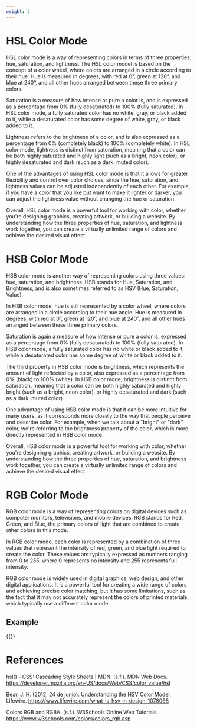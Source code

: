 ```yaml
---
weight: 2
---
```




# HSL Color Mode

HSL color mode is a way of representing colors in terms of three properties: hue, saturation, and lightness. The HSL color model is based on the concept of a color wheel, where colors are arranged in a circle according to their hue. Hue is measured in degrees, with red at 0°, green at 120°, and blue at 240°, and all other hues arranged between these three primary colors.

Saturation is a measure of how intense or pure a color is, and is expressed as a percentage from 0% (fully desaturated) to 100% (fully saturated). In HSL color mode, a fully saturated color has no white, gray, or black added to it, while a desaturated color has some degree of white, gray, or black added to it.

Lightness refers to the brightness of a color, and is also expressed as a percentage from 0% (completely black) to 100% (completely white). In HSL color mode, lightness is distinct from saturation, meaning that a color can be both highly saturated and highly light (such as a bright, neon color), or highly desaturated and dark (such as a dark, muted color).

One of the advantages of using HSL color mode is that it allows for greater flexibility and control over color choices, since the hue, saturation, and lightness values can be adjusted independently of each other. For example, if you have a color that you like but want to make it lighter or darker, you can adjust the lightness value without changing the hue or saturation.

Overall, HSL color mode is a powerful tool for working with color, whether you're designing graphics, creating artwork, or building a website. By understanding how the three properties of hue, saturation, and lightness work together, you can create a virtually unlimited range of colors and achieve the desired visual effect.

# HSB Color Mode
HSB color mode is another way of representing colors using three values: hue, saturation, and brightness. HSB stands for Hue, Saturation, and Brightness, and is also sometimes referred to as HSV (Hue, Saturation, Value).

In HSB color mode, hue is still represented by a color wheel, where colors are arranged in a circle according to their hue angle. Hue is measured in degrees, with red at 0°, green at 120°, and blue at 240°, and all other hues arranged between these three primary colors.

Saturation is again a measure of how intense or pure a color is, expressed as a percentage from 0% (fully desaturated) to 100% (fully saturated). In HSB color mode, a fully saturated color has no white or black added to it, while a desaturated color has some degree of white or black added to it.

The third property in HSB color mode is brightness, which represents the amount of light reflected by a color, also expressed as a percentage from 0% (black) to 100% (white). In HSB color mode, brightness is distinct from saturation, meaning that a color can be both highly saturated and highly bright (such as a bright, neon color), or highly desaturated and dark (such as a dark, muted color).

One advantage of using HSB color mode is that it can be more intuitive for many users, as it corresponds more closely to the way that people perceive and describe color. For example, when we talk about a "bright" or "dark" color, we're referring to the brightness property of the color, which is more directly represented in HSB color mode.

Overall, HSB color mode is a powerful tool for working with color, whether you're designing graphics, creating artwork, or building a website. By understanding how the three properties of hue, saturation, and brightness work together, you can create a virtually unlimited range of colors and achieve the desired visual effect.

# RGB Color Mode
RGB color mode is a way of representing colors on digital devices such as computer monitors, televisions, and mobile devices. RGB stands for Red, Green, and Blue, the primary colors of light that are combined to create other colors in this mode.

In RGB color mode, each color is represented by a combination of three values that represent the intensity of red, green, and blue light required to create the color. These values are typically expressed as numbers ranging from 0 to 255, where 0 represents no intensity and 255 represents full intensity.

RGB color mode is widely used in digital graphics, web design, and other digital applications. It is a powerful tool for creating a wide range of colors and achieving precise color matching, but it has some limitations, such as the fact that it may not accurately represent the colors of printed materials, which typically use a different color mode.

## Example


{{<p5-iframe ver="1.4.2" sketch="content\sketches\colorMode V2.js" >}}

# References

hsl() - CSS: Cascading Style Sheets | MDN. (s.f.). MDN Web Docs. https://developer.mozilla.org/en-US/docs/Web/CSS/color_value/hsl

Bear, J. H. (2012, 24 de junio). Understanding the HSV Color Model. Lifewire. https://www.lifewire.com/what-is-hsv-in-design-1078068

Colors RGB and RGBA. (s.f.). W3Schools Online Web Tutorials. https://www.w3schools.com/colors/colors_rgb.asp


